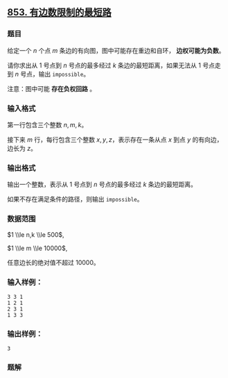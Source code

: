 ## [853\. 有边数限制的最短路](https://www.acwing.com/problem/content/855/)

### 题目

给定一个 $n$ 个点 $m$ 条边的有向图，图中可能存在重边和自环， **边权可能为负数**。

请你求出从 $1$ 号点到 $n$ 号点的最多经过 $k$ 条边的最短距离，如果无法从 $1$ 号点走到 $n$ 号点，输出 `impossible`。

注意：图中可能 **存在负权回路** 。

### 输入格式

第一行包含三个整数 $n,m,k$。

接下来 $m$ 行，每行包含三个整数 $x,y,z$，表示存在一条从点 $x$ 到点 $y$ 的有向边，边长为 $z$。

### 输出格式

输出一个整数，表示从 $1$ 号点到 $n$ 号点的最多经过 $k$ 条边的最短距离。

如果不存在满足条件的路径，则输出 `impossible`。

### 数据范围

$1 \\le n,k \\le 500$,

$1 \\le m \\le 10000$,

任意边长的绝对值不超过 $10000$。

### 输入样例：

```
3 3 1
1 2 1
2 3 1
1 3 3
```

### 输出样例：

```
3
```

### 题解

